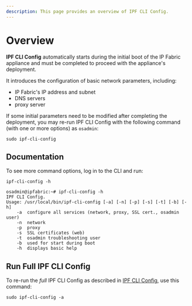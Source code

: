 ```yaml
---
description: This page provides an overview of IPF CLI Config.
---
```


# Overview

**IPF CLI Config** automatically starts during the initial boot of the IP Fabric
appliance and must be completed to proceed with the appliance's deployment.

It introduces the configuration of basic network parameters, including:

- IP Fabric's IP address and subnet
- DNS servers
- proxy server

If some initial parameters need to be modified after completing the deployment,
you may re-run IPF CLI Config with the following command (with one or more
options) as `osadmin`:

```shell
sudo ipf-cli-config
```

## Documentation

To see more command options, log in to the CLI and run:

```shell
ipf-cli-config -h
```

```shell
osadmin@ipfabric:~# ipf-cli-config -h
IPF CLI Config.
Usage: /usr/local/bin/ipf-cli-config [-a] [-n] [-p] [-s] [-t] [-b] [-h]
	-a	configure all services (network, proxy, SSL cert., osadmin user)
	-n	network
	-p	proxy
	-s	SSL certificates (web)
	-t	osadmin troubleshooting user
	-b	used for start during boot
	-h	displays basic help
```

## Run Full IPF CLI Config

To re-run the _full_ IPF CLI Config as described in
[IPF CLI Config](../../platform_first_steps/02-ipf_cli_config.md), use this
command:

```shell
sudo ipf-cli-config -a
```
